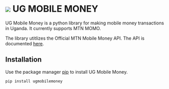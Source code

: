 # <img src="https://flagcdn.com/w40/ug.png"> UG MOBILE MONEY

UG Mobile Money is a python library for making mobile money transactions in Uganda. It currently supports MTN MOMO.

The library utitlizes the Official MTN Mobile Money API. The API is documented [here](https://momodeveloper.mtn.com).


## Installation

Use the package manager [pip](https://pip.pypa.io/en/stable/) to install UG Mobile Money.

```sh
pip install ugmobilemoney
```

